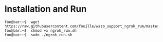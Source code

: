 # Installation and Run 

```console
foo@bar:~$  wget https://raw.githubusercontent.com/fouille/wazo_support_ngrok_run/master/ngrok_run.sh
foo@bar:~$  chmod +x ngrok_run.sh
foo@bar:~$  sudo ./ngrok_run.sh
``` 
